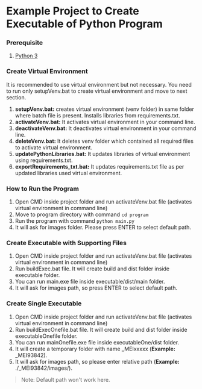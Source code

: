 # Example Project to Create Executable of Python Program
### Prerequisite
1. [Python 3](https://www.python.org/downloads/)
### Create Virtual Environment
It is recommended to use virtual environment but not necessary. You need to run only setupVenv.bat to create virtual environment and move to next section.
1. **setupVenv.bat:** creates virtual environment (venv folder) in same folder where batch file is present. Installs libraries from requirements.txt.
2. **activateVenv.bat:** It activates virtual environment in your command line.
3. **deactivateVenv.bat:** It deactivates virtual environment in your command line.
4. **deleteVenv.bat:** It deletes venv folder which contained all required files to activate virtual environment.
5. **updatePythonLibraries.bat:** It updates libraries of virtual environment using requirements.txt.
6. **exportRequirements_txt.bat:** It updates requirements.txt file as per updated libraries used virtual environment.
### How to Run the Program
1. Open CMD inside project folder and run activateVenv.bat file (activates virtual environment in command line)
2. Move to program directory with command `cd program`
3. Run the program with command `python main.py`
4. It will ask for images folder. Please press ENTER to select default path.

### Create Executable with Supporting Files
1. Open CMD inside project folder and run activateVenv.bat file (activates virtual environment in command line)
2. Run buildExec.bat file. It will create build and dist folder inside executable folder.
3. You can run main.exe file inside executable/dist/main folder.
4. It will ask for images path, so press ENTER to select default path.

### Create Single Executable
1. Open CMD inside project folder and run activateVenv.bat file (activates virtual environment in command line)
2. Run buildExecOnefile.bat file. It will create build and dist folder inside executableOnefile folder.
3. You can run mainOnefile.exe file inside executableOne/dist folder.
4. It will create a temporary folder with name _MEIxxxxx (**Example:** _MEI93842).
5. It will ask for images path, so please enter relative path (**Example:** ./_MEI93842/images/).
>Note: Default path won't work here.